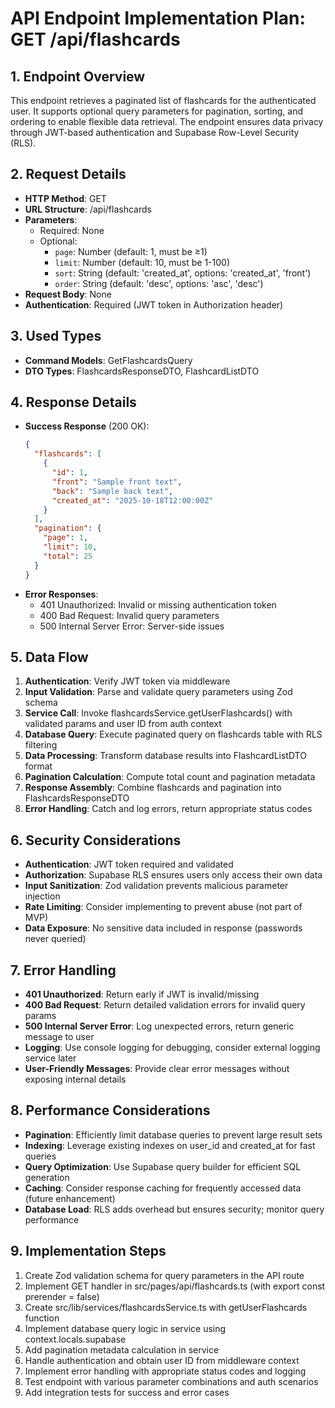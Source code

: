 # API Endpoint Implementation Plan: GET /api/flashcards

## 1. Endpoint Overview

This endpoint retrieves a paginated list of flashcards for the authenticated user. It supports optional query parameters for pagination, sorting, and ordering to enable flexible data retrieval. The endpoint ensures data privacy through JWT-based authentication and Supabase Row-Level Security (RLS).

## 2. Request Details

- **HTTP Method**: GET
- **URL Structure**: /api/flashcards
- **Parameters**:
  - Required: None
  - Optional:
    - `page`: Number (default: 1, must be ≥1)
    - `limit`: Number (default: 10, must be 1-100)
    - `sort`: String (default: 'created_at', options: 'created_at', 'front')
    - `order`: String (default: 'desc', options: 'asc', 'desc')
- **Request Body**: None
- **Authentication**: Required (JWT token in Authorization header)

## 3. Used Types

- **Command Models**: GetFlashcardsQuery
- **DTO Types**: FlashcardsResponseDTO, FlashcardListDTO

## 4. Response Details

- **Success Response** (200 OK):
  ```json
  {
    "flashcards": [
      {
        "id": 1,
        "front": "Sample front text",
        "back": "Sample back text",
        "created_at": "2025-10-18T12:00:00Z"
      }
    ],
    "pagination": {
      "page": 1,
      "limit": 10,
      "total": 25
    }
  }
  ```
- **Error Responses**:
  - 401 Unauthorized: Invalid or missing authentication token
  - 400 Bad Request: Invalid query parameters
  - 500 Internal Server Error: Server-side issues

## 5. Data Flow

1. **Authentication**: Verify JWT token via middleware
2. **Input Validation**: Parse and validate query parameters using Zod schema
3. **Service Call**: Invoke flashcardsService.getUserFlashcards() with validated params and user ID from auth context
4. **Database Query**: Execute paginated query on flashcards table with RLS filtering
5. **Data Processing**: Transform database results into FlashcardListDTO format
6. **Pagination Calculation**: Compute total count and pagination metadata
7. **Response Assembly**: Combine flashcards and pagination into FlashcardsResponseDTO
8. **Error Handling**: Catch and log errors, return appropriate status codes

## 6. Security Considerations

- **Authentication**: JWT token required and validated
- **Authorization**: Supabase RLS ensures users only access their own data
- **Input Sanitization**: Zod validation prevents malicious parameter injection
- **Rate Limiting**: Consider implementing to prevent abuse (not part of MVP)
- **Data Exposure**: No sensitive data included in response (passwords never queried)

## 7. Error Handling

- **401 Unauthorized**: Return early if JWT is invalid/missing
- **400 Bad Request**: Return detailed validation errors for invalid query params
- **500 Internal Server Error**: Log unexpected errors, return generic message to user
- **Logging**: Use console logging for debugging, consider external logging service later
- **User-Friendly Messages**: Provide clear error messages without exposing internal details

## 8. Performance Considerations

- **Pagination**: Efficiently limit database queries to prevent large result sets
- **Indexing**: Leverage existing indexes on user_id and created_at for fast queries
- **Query Optimization**: Use Supabase query builder for efficient SQL generation
- **Caching**: Consider response caching for frequently accessed data (future enhancement)
- **Database Load**: RLS adds overhead but ensures security; monitor query performance

## 9. Implementation Steps

1. Create Zod validation schema for query parameters in the API route
2. Implement GET handler in src/pages/api/flashcards.ts (with export const prerender = false)
3. Create src/lib/services/flashcardsService.ts with getUserFlashcards function
4. Implement database query logic in service using context.locals.supabase
5. Add pagination metadata calculation in service
6. Handle authentication and obtain user ID from middleware context
7. Implement error handling with appropriate status codes and logging
8. Test endpoint with various parameter combinations and auth scenarios
9. Add integration tests for success and error cases

